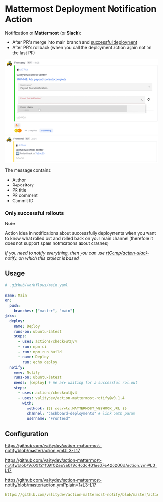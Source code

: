 # Mattermost Deployment Notification Action

Notification of **Mattermost** (or **Slack**):

- After PR's merge into main branch and [successful deployment](#only-successful-rollouts)
- After PR's rollback (when you call the deployment action again not on the last PR)

![](./assets/notification.png)
![](./assets/rolled-back.png)

The message contains:

- Author
- Repository
- PR title
- PR comment
- Commit ID

### Only successful rollouts

> [!NOTE]  
> Action idea in notifications about successfully deployments when you want to know what rolled out and rolled back on your main channel (therefore it does not support spam notifications about crashes)
>
> _If you need to notify everything, then you can use [rtCamp/action-slack-notify](https://github.com/rtCamp/action-slack-notify), on which this project is based_

## Usage

```yaml
# .github/workflows/main.yaml

name: Main
on:
  push:
    branches: ["master", "main"]
jobs:
  deploy:
    name: Deploy
    runs-on: ubuntu-latest
    steps:
      - uses: actions/checkout@v4
      - run: npm ci
      - run: npm run build
      - name: Deploy
        run: echo deploy
  notify:
    name: Notify
    runs-on: ubuntu-latest
    needs: [deploy] # We are waiting for a successful rollout
    steps:
      - uses: actions/checkout@v4
      - uses: valitydev/action-mattermost-notify@v0.1.4
        with:
          webhook: ${{ secrets.MATTERMOST_WEBHOOK_URL }}
          channel: "dashboard-deployments" # link path param
          username: "Frontend"
```

## Configuration

https://github.com/valitydev/action-mattermost-notify/blob/master/action.yml#L3-L17

https://github.com/valitydev/action-mattermost-notify/blob/9d69f21f39f02ae9a819c4cdc481ae67e426288d/action.yml#L3-L17

https://github.com/valitydev/action-mattermost-notify/blob/master/action.yml?plain=1#L3-L17

```yaml
https://github.com/valitydev/action-mattermost-notify/blob/master/action.yml?plain=1#L3-L17
```
